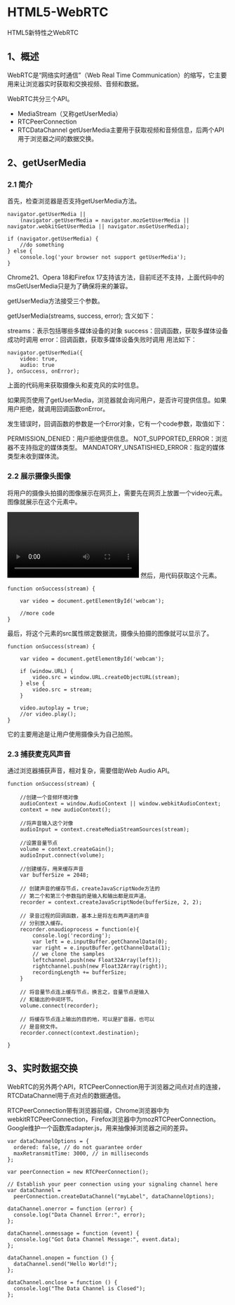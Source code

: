 # HTML5-WebRTC
HTML5新特性之WebRTC

## 1、概述
WebRTC是“网络实时通信”（Web Real Time Communication）的缩写，它主要用来让浏览器实时获取和交换视频、音频和数据。

WebRTC共分三个API。

* MediaStream（又称getUserMedia）
* RTCPeerConnection
* RTCDataChannel
getUserMedia主要用于获取视频和音频信息，后两个API用于浏览器之间的数据交换。

## 2、getUserMedia
### 2.1 简介

首先，检查浏览器是否支持getUserMedia方法。
```
navigator.getUserMedia || 
    (navigator.getUserMedia = navigator.mozGetUserMedia ||  navigator.webkitGetUserMedia || navigator.msGetUserMedia);

if (navigator.getUserMedia) {
    //do something
} else {
    console.log('your browser not support getUserMedia');
}
```
Chrome21、Opera 18和Firefox 17支持该方法，目前IE还不支持，上面代码中的msGetUserMedia只是为了确保将来的兼容。

getUserMedia方法接受三个参数。

getUserMedia(streams, success, error);
含义如下：

streams：表示包括哪些多媒体设备的对象
success：回调函数，获取多媒体设备成功时调用
error：回调函数，获取多媒体设备失败时调用
用法如下：
```
navigator.getUserMedia({
    video: true,
    audio: true
}, onSuccess, onError);
```
上面的代码用来获取摄像头和麦克风的实时信息。

如果网页使用了getUserMedia，浏览器就会询问用户，是否许可提供信息。如果用户拒绝，就调用回调函数onError。

发生错误时，回调函数的参数是一个Error对象，它有一个code参数，取值如下：

PERMISSION_DENIED：用户拒绝提供信息。
NOT_SUPPORTED_ERROR：浏览器不支持指定的媒体类型。
MANDATORY_UNSATISHIED_ERROR：指定的媒体类型未收到媒体流。
### 2.2 展示摄像头图像

将用户的摄像头拍摄的图像展示在网页上，需要先在网页上放置一个video元素。图像就展示在这个元素中。

<video id="webcam"></video>
然后，用代码获取这个元素。
```
function onSuccess(stream) {

    var video = document.getElementById('webcam');

    //more code
}
```
最后，将这个元素的src属性绑定数据流，摄像头拍摄的图像就可以显示了。
```
function onSuccess(stream) {

    var video = document.getElementById('webcam');

    if (window.URL) {
        video.src = window.URL.createObjectURL(stream);
    } else {
        video.src = stream;
    }

    video.autoplay = true;
    //or video.play();
}
```
它的主要用途是让用户使用摄像头为自己拍照。



### 2.3 捕获麦克风声音

通过浏览器捕获声音，相对复杂，需要借助Web Audio API。
```
function onSuccess(stream) {

    //创建一个音频环境对像
    audioContext = window.AudioContext || window.webkitAudioContext;
    context = new audioContext();

    //将声音输入这个对像
    audioInput = context.createMediaStreamSources(stream);
    
    //设置音量节点
    volume = context.createGain();
    audioInput.connect(volume);

    //创建缓存，用来缓存声音
    var bufferSize = 2048;

    // 创建声音的缓存节点，createJavaScriptNode方法的
    // 第二个和第三个参数指的是输入和输出都是双声道。
    recorder = context.createJavaScriptNode(bufferSize, 2, 2);

    // 录音过程的回调函数，基本上是将左右两声道的声音
    // 分别放入缓存。
    recorder.onaudioprocess = function(e){
        console.log('recording');
        var left = e.inputBuffer.getChannelData(0);
        var right = e.inputBuffer.getChannelData(1);
        // we clone the samples
        leftchannel.push(new Float32Array(left));
        rightchannel.push(new Float32Array(right));
        recordingLength += bufferSize;
    }

    // 将音量节点连上缓存节点，换言之，音量节点是输入
    // 和输出的中间环节。
    volume.connect(recorder);

    // 将缓存节点连上输出的目的地，可以是扩音器，也可以
    // 是音频文件。
    recorder.connect(context.destination); 

}
```
## 3、实时数据交换
WebRTC的另外两个API，RTCPeerConnection用于浏览器之间点对点的连接，RTCDataChannel用于点对点的数据通信。

RTCPeerConnection带有浏览器前缀，Chrome浏览器中为webkitRTCPeerConnection，Firefox浏览器中为mozRTCPeerConnection。Google维护一个函数库adapter.js，用来抽像掉浏览器之间的差异。
```
var dataChannelOptions = {
  ordered: false, // do not guarantee order
  maxRetransmitTime: 3000, // in milliseconds
};

var peerConnection = new RTCPeerConnection();

// Establish your peer connection using your signaling channel here
var dataChannel =
  peerConnection.createDataChannel("myLabel", dataChannelOptions);

dataChannel.onerror = function (error) {
  console.log("Data Channel Error:", error);
};

dataChannel.onmessage = function (event) {
  console.log("Got Data Channel Message:", event.data);
};

dataChannel.onopen = function () {
  dataChannel.send("Hello World!");
};

dataChannel.onclose = function () {
  console.log("The Data Channel is Closed");
};
```
